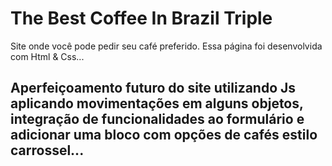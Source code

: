 # The Best Coffee In Brazil Triple

Site onde você pode pedir seu café preferido. Essa página foi desenvolvida com Html & Css...

## Aperfeiçoamento futuro do site utilizando Js aplicando movimentações em alguns objetos, integração de funcionalidades ao formulário e adicionar uma bloco com opções de cafés estilo carrossel...
